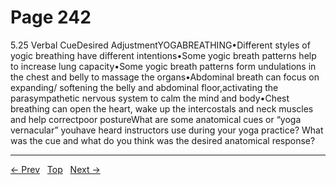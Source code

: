 # Page 242

5.25 Verbal CueDesired AdjustmentYOGABREATHING•Different styles of yogic breathing have different intentions•Some yogic breath patterns help to increase lung capacity•Some yogic breath patterns form undulations in the chest and belly to massage the organs•Abdominal breath can focus on expanding/ softening the belly and abdominal floor,activating the parasympathetic nervous system to calm the mind and body•Chest breathing can open the heart, wake up the intercostals and neck muscles and help correctpoor postureWhat are some anatomical cues or “yoga vernacular” youhave heard instructors use during your yoga practice? What was the cue and what do you think was the desired anatomical response?


---
[← Prev](/pages/page-241.md) &nbsp; [Top](/index.md) &nbsp; [Next →](/pages/page-243.md)
